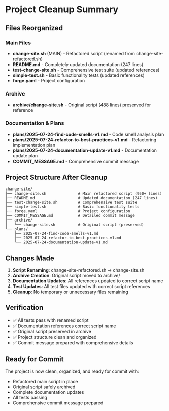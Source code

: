 # Project Cleanup Summary

## Files Reorganized

### Main Files
- **change-site.sh** (MAIN) - Refactored script (renamed from change-site-refactored.sh)
- **README.md** - Completely updated documentation (247 lines)
- **test-change-site.sh** - Comprehensive test suite (updated references)
- **simple-test.sh** - Basic functionality tests (updated references)
- **forge.yaml** - Project configuration

### Archive
- **archive/change-site.sh** - Original script (488 lines) preserved for reference

### Documentation & Plans
- **plans/2025-07-24-find-code-smells-v1.md** - Code smell analysis plan
- **plans/2025-07-24-refactor-to-best-practices-v1.md** - Refactoring implementation plan
- **plans/2025-07-24-documentation-update-v1.md** - Documentation update plan
- **COMMIT_MESSAGE.md** - Comprehensive commit message

## Project Structure After Cleanup

```
change-site/
├── change-site.sh              # Main refactored script (950+ lines)
├── README.md                   # Updated documentation (247 lines)
├── test-change-site.sh         # Comprehensive test suite
├── simple-test.sh              # Basic functionality tests
├── forge.yaml                  # Project configuration
├── COMMIT_MESSAGE.md           # Detailed commit message
├── archive/
│   └── change-site.sh          # Original script (preserved)
└── plans/
    ├── 2025-07-24-find-code-smells-v1.md
    ├── 2025-07-24-refactor-to-best-practices-v1.md
    └── 2025-07-24-documentation-update-v1.md
```

## Changes Made

1. **Script Renaming**: change-site-refactored.sh → change-site.sh
2. **Archive Creation**: Original script moved to archive/
3. **Documentation Updates**: All references updated to correct script name
4. **Test Updates**: All test files updated with correct script references
5. **Cleanup**: No temporary or unnecessary files remaining

## Verification

- ✅ All tests pass with renamed script
- ✅ Documentation references correct script name
- ✅ Original script preserved in archive
- ✅ Project structure clean and organized
- ✅ Commit message prepared with comprehensive details

## Ready for Commit

The project is now clean, organized, and ready for commit with:
- Refactored main script in place
- Original script safely archived
- Complete documentation updates
- All tests passing
- Comprehensive commit message prepared